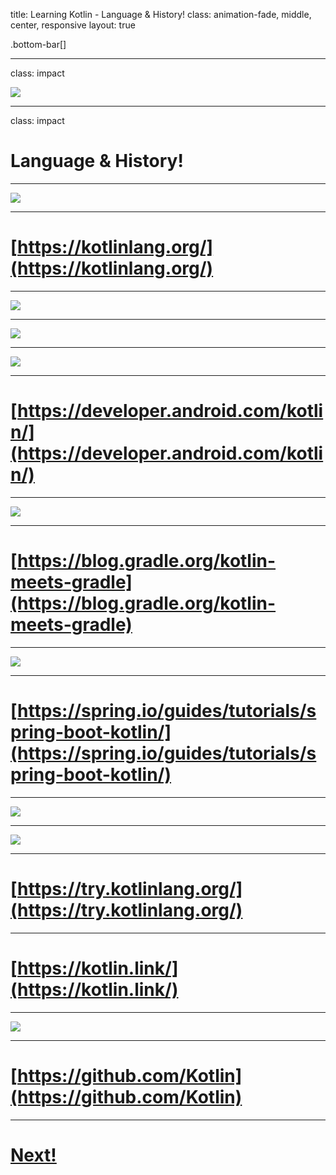 title: Learning Kotlin - Language & History!
class: animation-fade, middle, center, responsive
layout: true

<!-- This slide will serve as the base layout for all your slides -->
.bottom-bar[]

---

class: impact

![](assets/kotlin_logo.png)

---

class: impact

# Language & History!

---

![](assets/kotlin_homepage.png)

---

# [https://kotlinlang.org/](https://kotlinlang.org/)

---

![](assets/jetbrains.png)

---

![](assets/android_kotlin.png)

---

![](assets/google_kotlin.png)

---

# [https://developer.android.com/kotlin/](https://developer.android.com/kotlin/)

---

![](assets/gradle_kotlin.png)

---

# [https://blog.gradle.org/kotlin-meets-gradle](https://blog.gradle.org/kotlin-meets-gradle)

---

![](assets/spring_kotlin.png)

---

# [https://spring.io/guides/tutorials/spring-boot-kotlin/](https://spring.io/guides/tutorials/spring-boot-kotlin/)

---

![](assets/kotlin_usage.png)

---

![](assets/kotlin_trend.png)

---

# [https://try.kotlinlang.org/](https://try.kotlinlang.org/)

---

# [https://kotlin.link/](https://kotlin.link/)

---

![](assets/github_logo.png)

---

# [https://github.com/Kotlin](https://github.com/Kotlin)

---

# [Next!](03_tooling.html)

